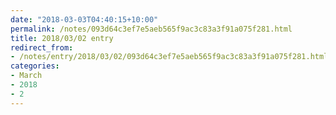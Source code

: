 ```yaml
---
date: "2018-03-03T04:40:15+10:00"
permalink: /notes/093d64c3ef7e5aeb565f9ac3c83a3f91a075f281.html
title: 2018/03/02 entry
redirect_from:
- /notes/entry/2018/03/02/093d64c3ef7e5aeb565f9ac3c83a3f91a075f281.html
categories:
- March
- 2018
- 2
---
```

